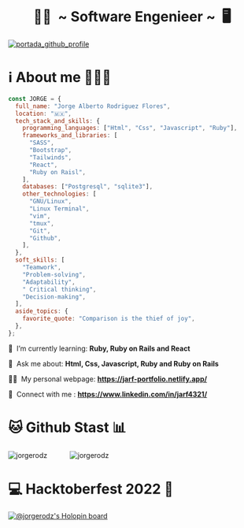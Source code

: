 <h1 align="center">👨‍💻&nbsp;&nbsp;~&nbsp;Software Engenieer&nbsp;~&nbsp;&nbsp;🖥️ </h1>

[![portada_github_profile](https://user-images.githubusercontent.com/13999498/197710375-0c194796-adf4-4140-a354-1712be9b4a5a.gif)](https://jarf-portfolio.netlify.app/)

# ℹ️ About me 👨🏻‍🦱

```javascript
const JORGE = {
  full_name: "Jorge Alberto Rodriguez Flores",
  location: "🇲🇽",
  tech_stack_and_skills: {
    programming_languages: ["Html", "Css", "Javascript", "Ruby"],
    frameworks_and_libraries: [
      "SASS",
      "Bootstrap",
      "Tailwinds",
      "React",
      "Ruby on Raisl",
    ],
    databases: ["Postgresql", "sqlite3"],
    other_technologies: [
      "GNU/Linux",
      "Linux Terminal",
      "vim",
      "tmux",
      "Git",
      "Github",
    ],
  },
  soft_skills: [
    "Teamwork",
    "Problem-solving",
    "Adaptability",
    " Critical thinking",
    "Decision-making",
  ],
  aside_topics: {
    favorite_quote: "Comparison is the thief of joy",
  },
};
```

🧠 &nbsp;I’m currently learning: **Ruby, Ruby on Rails and React**

💬 &nbsp;Ask me about: **Html, Css, Javascript, Ruby and Ruby on Rails**

👨‍💻 &nbsp;My personal webpage: **<a href="https://jarf-portfolio.netlify.app/" target="blank" rel="noopener noreferrer">https://jarf-portfolio.netlify.app/</a>**

🤝 &nbsp;Connect with me : **<a href="https://www.linkedin.com/in/jarf4321/" target="blank" rel="noopener noreferrer">https://www.linkedin.com/in/jarf4321/</a>**

# 🐱 Github Stast 📊

<p>
  <img align="center" src="https://github-readme-stats.vercel.app/api?username=jorgerodz&show_icons=true&locale=en&theme=radical&custom_title=JorgeRodz's%20Stats&border_radius=10&hide_rank=true&border_color=f492ba" alt="jorgerodz" />&emsp;&emsp;&emsp;
  <img align="center" src="https://github-readme-stats.vercel.app/api/top-langs/?username=JorgeRodz&layout=compact" alt="jorgerodz" />
</p>


# 💻 Hacktoberfest 2022 🎃

[![@jorgerodz's Holopin board](https://holopin.me/jorgerodz)](https://holopin.io/@jorgerodz)
